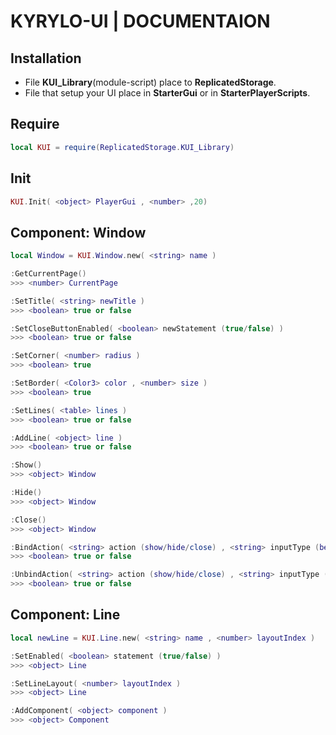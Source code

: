 # KYRYLO-UI | DOCUMENTAION 

## Installation
* File **KUI_Library**(module-script) place to **ReplicatedStorage**.
* File that setup your UI place in **StarterGui** or in **StarterPlayerScripts**.

## Require
```lua
local KUI = require(ReplicatedStorage.KUI_Library)
```

## Init
```lua
KUI.Init( <object> PlayerGui , <number> ,20)
```

## Component: Window
```lua
local Window = KUI.Window.new( <string> name )
```
```lua
:GetCurrentPage()
>>> <number> CurrentPage

:SetTitle( <string> newTitle )
>>> <boolean> true or false

:SetCloseButtonEnabled( <boolean> newStatement (true/false) )
>>> <boolean> true or false

:SetCorner( <number> radius )
>>> <boolean> true

:SetBorder( <Color3> color , <number> size )
>>> <boolean> true

:SetLines( <table> lines )
>>> <boolean> true or false

:AddLine( <object> line )
>>> <boolean> true or false

:Show()
>>> <object> Window

:Hide()
>>> <object> Window

:Close()
>>> <object> Window

:BindAction( <string> action (show/hide/close) , <string> inputType (began/ended) , <Enum.KeyCode> keyboardBind )
>>> <boolean> true or false

:UnbindAction( <string> action (show/hide/close) , <string> inputType (began/ended) )
>>> <boolean> true or false
```

## Component: Line
```lua
local newLine = KUI.Line.new( <string> name , <number> layoutIndex )
```
```lua
:SetEnabled( <boolean> statement (true/false) )
>>> <object> Line

:SetLineLayout( <number> layoutIndex )
>>> <object> Line

:AddComponent( <object> component )
>>> <object> Component
```
